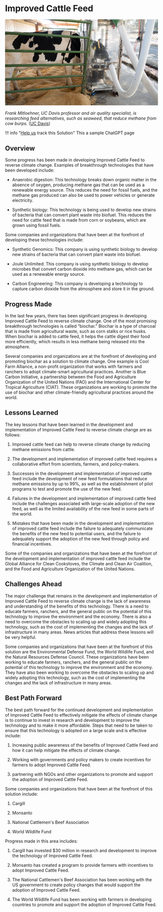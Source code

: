 # Improved Cattle Feed

![Cover Image](img/improved-cattle-feed.png)

_Frank Mitloehner, UC Davis professor and air quality specialist, is researching feed alternatives, such as seaweed, that reduce methane from cow burps._ ([UC Davis](https://www.ucdavis.edu/food/news/making-cattle-more-sustainable))

!!! info "[Help us](../../contribute) track this Solution"
    This a sample ChatGPT page

## Overview

Some progress has been made in developing Improved Cattle Feed to reverse climate change. Examples of breakthrough technologies that have been developed include:

- Anaerobic digestion: This technology breaks down organic matter in the absence of oxygen, producing methane gas that can be used as a renewable energy source. This reduces the need for fossil fuels, and the methane gas produced can also be used to power vehicles or generate electricity.

- Synthetic biology: This technology is being used to develop new strains of bacteria that can convert plant waste into biofuel. This reduces the need for cattle feed that is made from corn or soybeans, which are grown using fossil fuels.

Some companies and organizations that have been at the forefront of developing these technologies include:

- Synthetic Genomics: This company is using synthetic biology to develop new strains of bacteria that can convert plant waste into biofuel.

- Joule Unlimited: This company is using synthetic biology to develop microbes that convert carbon dioxide into methane gas, which can be used as a renewable energy source.

- Carbon Engineering: This company is developing a technology to capture carbon dioxide from the atmosphere and store it in the ground.

## Progress Made

In the last few years, there has been significant progress in developing Improved Cattle Feed to reverse climate change. One of the most promising breakthrough technologies is called “biochar.” Biochar is a type of charcoal that is made from agricultural waste, such as corn stalks or rice husks. When biochar is added to cattle feed, it helps the cattle digest their food more efficiently, which results in less methane being released into the atmosphere.

Several companies and organizations are at the forefront of developing and promoting biochar as a solution to climate change. One example is Cool Farm Alliance, a non-profit organization that works with farmers and ranchers to adopt climate-smart agricultural practices. Another is Blue Carbon Initiative, a partnership between the Food and Agriculture Organization of the United Nations (FAO) and the International Center for Tropical Agriculture (CIAT). These organizations are working to promote the use of biochar and other climate-friendly agricultural practices around the world.

## Lessons Learned

The key lessons that have been learned in the development and implementation of Improved Cattle Feed to reverse climate change are as follows: 

1. Improved cattle feed can help to reverse climate change by reducing methane emissions from cattle.

2. The development and implementation of improved cattle feed requires a collaborative effort from scientists, farmers, and policy-makers.

3. Successes in the development and implementation of improved cattle feed include the development of new feed formulations that reduce methane emissions by up to 99%, as well as the establishment of pilot programs to test and promote the use of the new feed.

4. Failures in the development and implementation of improved cattle feed include the challenges associated with large-scale adoption of the new feed, as well as the limited availability of the new feed in some parts of the world.

5. Mistakes that have been made in the development and implementation of improved cattle feed include the failure to adequately communicate the benefits of the new feed to potential users, and the failure to adequately support the adoption of the new feed through policy and financial incentives.

Some of the companies and organizations that have been at the forefront of the development and implementation of improved cattle feed include the Global Alliance for Clean Cookstoves, the Climate and Clean Air Coalition, and the Food and Agriculture Organization of the United Nations.

## Challenges Ahead

The major challenge that remains in the development and implementation of Improved Cattle Feed to reverse climate change is the lack of awareness and understanding of the benefits of this technology. There is a need to educate farmers, ranchers, and the general public on the potential of this technology to improve the environment and the economy. There is also a need to overcome the obstacles to scaling up and widely adopting this technology, such as the cost of implementing the changes and the lack of infrastructure in many areas. News articles that address these lessons will be very helpful.

Some companies and organizations that have been at the forefront of this solution are the Environmental Defense Fund, the World Wildlife Fund, and the Natural Resources Defense Council. These organizations have been working to educate farmers, ranchers, and the general public on the potential of this technology to improve the environment and the economy. They have also been working to overcome the obstacles to scaling up and widely adopting this technology, such as the cost of implementing the changes and the lack of infrastructure in many areas.

## Best Path Forward

The best path forward for the continued development and implementation of Improved Cattle Feed to effectively mitigate the effects of climate change is to continue to invest in research and development to improve the technology and to make it more affordable. Steps that need to be taken to ensure that this technology is adopted on a large scale and is effective include:

1. Increasing public awareness of the benefits of Improved Cattle Feed and how it can help mitigate the effects of climate change.

2. Working with governments and policy makers to create incentives for farmers to adopt Improved Cattle Feed.

3. partnering with NGOs and other organizations to promote and support the adoption of Improved Cattle Feed.

Some companies and organizations that have been at the forefront of this solution include:

1. Cargill

2. Monsanto

3. National Cattlemen's Beef Association

4. World Wildlife Fund

Progress made in this area includes:

1. Cargill has invested $30 million in research and development to improve the technology of Improved Cattle Feed.

2. Monsanto has created a program to provide farmers with incentives to adopt Improved Cattle Feed.

3. The National Cattlemen's Beef Association has been working with the US government to create policy changes that would support the adoption of Improved Cattle Feed.

4. The World Wildlife Fund has been working with farmers in developing countries to promote and support the adoption of Improved Cattle Feed.
